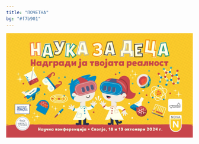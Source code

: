 ```yaml
---
title: "ПОЧЕТНА"
bg: "#f7b901"
---
```



<div class="banner-container">
  <img src="https://github.com/qantarot/NZD2024/blob/main/img/sfkbanner.jpg?raw=true" alt="SFK Banner" class="banner-image">
</div>

